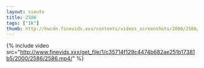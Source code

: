 ```yaml
--- 
layout: sieutv
title: 2586
tags: ["1k"]
thumb: http://hwcdn.finevids.xxx/contents/videos_screenshots/2000/2586/preview.mp4.jpg
---
```

{% include video src="http://www.finevids.xxx/get_file/1/c35714f129c4474b682ae251b17381b5/2000/2586/2586.mp4/" %} 
